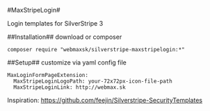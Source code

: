 #MaxStripeLogin#

Login templates for SilverStripe 3

##Installation##
download or composer 
```
composer require "webmaxsk/silverstripe-maxstripelogin:*"
```

##Setup##
customize via yaml config file
```
MaxLoginFormPageExtension:
  MaxStripeLoginLogoPath: your-72x72px-icon-file-path
  MaxStripeLoginLink: http://webmax.sk
```  

Inspiration: https://github.com/feejin/Silverstripe-SecurityTemplates
